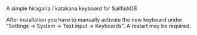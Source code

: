 A simple hiragana / katakana keyboard for SailfishOS 

After installation you have to manually activate the new keyboard under "Settings -> System -> Text input -> Keyboards". A restart may be required.
